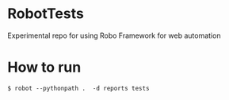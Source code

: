 # RobotTests
Experimental repo for using Robo Framework for web automation


# How to run

```
$ robot --pythonpath .  -d reports tests

```
